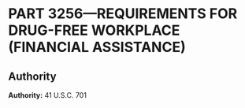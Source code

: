 # PART 3256—REQUIREMENTS FOR DRUG-FREE WORKPLACE (FINANCIAL ASSISTANCE)


## Authority

**Authority:** 41 U.S.C. 701 


